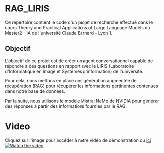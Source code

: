 # RAG_LIRIS
Ce répertoire contient le code d'un projet de recherche effectué dans le cours Theory and Practical Applications of Large Language Models du Master2 - IA de l'université Claude Bernard - Lyon 1.


## Objectif

L'objectif de ce projet est de créer un agent conversationnel capable de répondre à des questions en rapport avec le LIRIS (Laboratoire d'Informatique en Image et Systèmes d'information) de l'université.

Pour cela, nous mettons en place une génération augmentée de récupération (RAG) pour récupérer les informations pertinentes contenues dans notre base de données.

Par la suite, nous utilisons le modèle Mistral NeMo de NVIDIA pour générer des réponses à partir des informations fournies par le RAG.


# Video
Cliquez sur l'image pour accéder à notre vidéo de démonstration ou [ici](https://www.youtube.com/watch?v=sGirjQBC5cI)
[![Watch the video](https://img.youtube.com/vi/sGirjQBC5cI/maxresdefault.jpg)](https://www.youtube.com/watch?v=sGirjQBC5cI)


